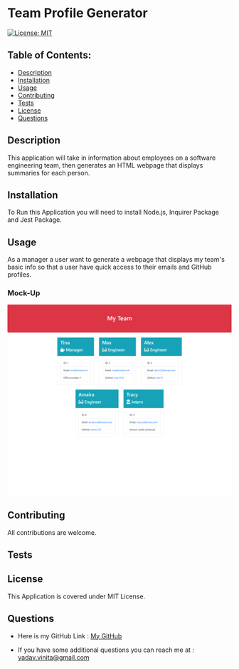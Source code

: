 
# Team Profile Generator
  
  [![License: MIT](https://img.shields.io/badge/License-MIT-yellow.svg)](https://opensource.org/licenses/MIT)

  ## Table of Contents:
  - [Description](#description)
  - [Installation](#installation)
  - [Usage](#usage)
  - [Contributing](#contributing)
  - [Tests](#tests)
  - [License](#license)
  - [Questions](#questions)

  ## Description
  This application will take in information about employees on a software engineering team, then generates an HTML webpage that displays summaries for each person.

  ## Installation
  To Run this Application you will need to install Node.js, Inquirer Package and Jest Package.

  ## Usage
  As a manager a user want to generate a webpage that displays my team's basic info so that a user have quick access to their emails and GitHub profiles.
  
  ### Mock-Up
  ![Screenshot](./assets/output_team.html.png)

  ## Contributing
  All contributions are welcome.

  ## Tests
  

  ## License
  This Application is covered under MIT License.

  ## Questions
  * Here is my GitHub Link : [My GitHub](vinita686)

  * If you have some additional questions you can reach me at : yadav.vinita@gmail.com 
